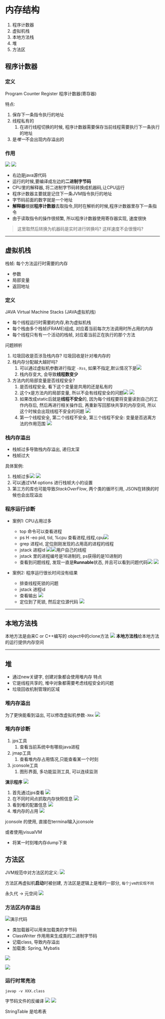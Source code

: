 # 内存结构

1. 程序计数器
2. 虚拟机栈
3. 本地方法栈
4. 堆
5. 方法区

## 程序计数器
### 定义
Program Counter Register 程序计数器(寄存器)

特点: 
1. 保存下一条指令执行的地址
2. 线程私有的
   1. 在进行线程切换的时候, 程序计数器需要保存当前线程需要执行下一条执行的地址
3. 是*唯一*不会出现内存溢出的
   
   

### 作用
![](img/2021-10-18-19-19-34.png)
![](img/2021-10-18-19-25-38.png)
* 右边是java源代码
* 运行的时候,要编译成左边的**二进制字节码**
* CPU里的解释器, 将二进制字节码转换成机器码,让CPU运行
* 程序计数器主要就是记住下一条JVM指令执行的地址
* 字节码前面的数字就是一个地址
* **解释器**根据**程序计数器**去取指令,同时在解析的时候,程序计数器里存下一条指令
* 由于读取指令的操作很频繁, 所以程序计数器使用寄存器实现, 速度很快

> 这里取然后转换为机器码是实时进行转换吗? 这样速度不会很慢吗?

---
## 虚拟机栈

栈帧: 每个方法运行时需要的内存
* 参数
* 局部变量
* 返回地址

### 定义

JAVA Virtual Machine Stacks (JAVA虚拟机栈)
* 每个线程运行时需要的内存,称为虚拟机栈
* 每个栈由多个栈帧(FRAME)组成, 对应着当前每次方法调用时所占用的内存
* 每个线程只有有一个活动的栈帧, 对应着当前正在执行的那个方法

问题辨析
1. 垃圾回收是否涉及栈内存? 垃圾回收是针对堆内存的
2. 栈内存分配越大越好吗? 
   1. 可以通过虚拟机参数进行指定 `-Xss`, 如果不指定,默认情况下是![](img/2021-10-18-20-08-42.png)
   2. 栈内存变大, 会导致**线程数变少**
3. 方法内的局部变量是否线程安全?
   1. 是否线程安全, 看下这个变量是共用的还是私有的
   2. 这个x是方法内的局部变量, 所以不会有线程安全的问题![](img/2021-10-18-20-11-32.png) ![](img/2021-10-18-20-11-53.png)
   3. 如果改成static后就是**线程不安全**的, 因为每个线程要将变量读到自己的工作内存后, 然后再进行相关操作后, 再重新写回那块共享的内存空间, 所以这个时候会出现线程不安全的问题 ![](img/2021-10-18-20-13-50.png)
   4. 第一个线程安全, 第二个线程不安全, 第三个线程不安全: 变量是否逃离方法的作用范围 ![](img/2021-10-18-20-17-05.png)


### 栈内存溢出

* 栈帧过多导致栈内存溢出, 递归太深
* 栈帧过大

具体案例: 
1. 栈帧过多![](img/2021-10-18-20-21-14.png) ![](img/2021-10-18-20-21-29.png)
2. 可以通过VM options 进行栈帧大小的设置
3. 第三方的库也可能导致*StackOverFlow*, 两个类的循环引用, JSON在转换的时候也会出现溢出

### 程序运行诊断

* 案例1: CPU占用过多
  * top 命令可以查看进程 
  * ps H -eo pid, tid, %cpu 查看进程,线程,cpu![](img/2021-10-18-20-31-12.png)
  * grep 进程id, 定位刚刚发现的占用高的进程的线程
  * jstack 进程id ![](img/2021-10-18-20-33-02.png)![用户自己的线程](img/2021-10-18-20-33-15.png)
  * jstack 里的进程编号是16进制的, ps获得的是10进制的
  * 查看到问题线程, 发现一直是**Runnable**状态, 并且可以看到问题代码![](img/2021-10-18-20-34-54.png) ![](img/2021-10-18-20-35-02.png)

* 案例2: 程序运行很长时间没有结果
  * 排查线程死锁的问题
  * jstack 进程id
  * 查看输出 ![](img/2021-10-18-20-36-57.png)
  * 定位到了死锁, 然后定位源代码 ![](img/2021-10-18-20-37-47.png)

---
## 本地方法栈

本地方法是由来C or C++编写的
object中的clone方法 ![](img/2021-10-18-21-02-02.png)
**本地方法栈**给本地方法的运行提供内存空间

---
## 堆

* 通过new关键字, 创建对象都会使用堆内存
特点
* 它是线程共享的, 堆中对象都需要考虑线程安全的问题
* 垃圾回收机制管理的区域

### 堆内存溢出

为了更快能看到溢出, 可以修改虚拟机参数`-Xmx`
![](img/2021-10-18-21-10-10.png)


### 堆内存诊断

1. jps工具
   1. 查看当前系统中有哪些java进程
2. jmap工具
   1. 查看堆内存占用情况,只能查看某一个时刻
3. jconsole工具
   1. 图形界面, 多功能监测工具, 可以连续监测

**演示程序**
![](img/2021-10-18-21-14-14.png)

1. 首先通过jps查看 ![](img/2021-10-18-21-15-13.png)
2. 在不同时间点抓取内存快照信息 ![](img/2021-10-18-21-15-58.png)
3. 看到堆的配置信息 ![](img/2021-10-18-21-16-17.png)
4. 堆内存的占用 ![](img/2021-10-18-21-16-41.png)

jconsole 的使用, 直接在terminal输入jconsole

或者使用jvisualVM
* 将某一时刻堆内存dump下来
  

## 方法区

JVM规范中对方法区的定义: 
![](img/2021-10-19-10-33-25.png)

方法区再虚拟机**启动**时被创建, 方法区是逻辑上是堆的一部分, `每个jvm的实现不同`

永久代 -> 元空间
![](img/2021-10-19-10-36-04.png)

### 方法区内存溢出
![演示代码](img/2021-10-19-10-39-56.png)

* 类加载器可以用来加载类的字节码
* ClassWriter 作用用来生成类的二进制字节码
* 记载class, 导致内存溢出
* 加载类: Spring, Mybatis
  
![](img/2021-10-19-10-43-58.png)

![](img/2021-10-19-10-44-30.png)


### 运行时常亮池
```
javap -v XXX.class
```
字节码文件的反编译
![](img/2021-10-19-10-52-11.png)
![](img/2021-10-19-10-53-36.png)

StringTable 是哈希表





